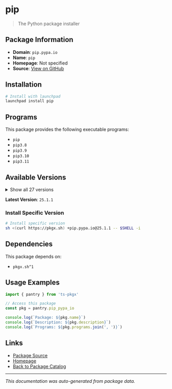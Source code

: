 # pip

> The Python package installer

## Package Information

- **Domain**: `pip.pypa.io`
- **Name**: `pip`
- **Homepage**: Not specified
- **Source**: [View on GitHub](https://github.com/pkgxdev/pantry/tree/main/projects/pip.pypa.io/package.yml)

## Installation

```bash
# Install with launchpad
launchpad install pip
```

## Programs

This package provides the following executable programs:

- `pip`
- `pip3.8`
- `pip3.9`
- `pip3.10`
- `pip3.11`

## Available Versions

<details>
<summary>Show all 27 versions</summary>

- `25.1.1`, `25.1.0`, `25.0.1`, `25.0.0`, `24.3.1`
- `24.3.0`, `24.2.0`, `24.1.2`, `24.1.1`, `24.1.0`
- `24.0.0`, `23.3.2`, `23.3.1`, `23.3.0`, `23.2.1`
- `23.2.0`, `23.1.2`, `23.1.1`, `23.1.0`, `23.0.1`
- `23.0.0`, `22.3.1`, `22.3.0`, `21.3.1`, `20.3.4`
- `19.3.1`, `18.1.0`

</details>

**Latest Version**: `25.1.1`

### Install Specific Version

```bash
# Install specific version
sh <(curl https://pkgx.sh) +pip.pypa.io@25.1.1 -- $SHELL -i
```

## Dependencies

This package depends on:

- `pkgx.sh^1`

## Usage Examples

```typescript
import { pantry } from 'ts-pkgx'

// Access this package
const pkg = pantry.pip_pypa_io

console.log(`Package: ${pkg.name}`)
console.log(`Description: ${pkg.description}`)
console.log(`Programs: ${pkg.programs.join(', ')}`)
```

## Links

- [Package Source](https://github.com/pkgxdev/pantry/tree/main/projects/pip.pypa.io/package.yml)
- [Homepage](#)
- [Back to Package Catalog](../package-catalog.md)

---

*This documentation was auto-generated from package data.*

